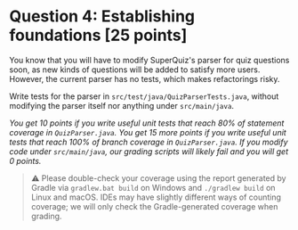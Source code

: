 # Question 4: Establishing foundations [25 points]

You know that you will have to modify SuperQuiz's parser for quiz questions soon, as new kinds of questions will be added to satisfy more users.
However, the current parser has no tests, which makes refactorings risky.

Write tests for the parser in `src/test/java/QuizParserTests.java`, without modifying the parser itself nor anything under `src/main/java`.

_You get 10 points if you write useful unit tests that reach 80% of statement coverage in `QuizParser.java`._
_You get 15 more points if you write useful unit tests that reach 100% of branch coverage in `QuizParser.java`._
_If you modify code under `src/main/java`, our grading scripts will likely fail and you will get 0 points._

> :warning: Please double-check your coverage using the report generated by Gradle via `gradlew.bat build` on Windows and `./gradlew build` on Linux and macOS.
> IDEs may have slightly different ways of counting coverage; we will only check the Gradle-generated coverage when grading.

